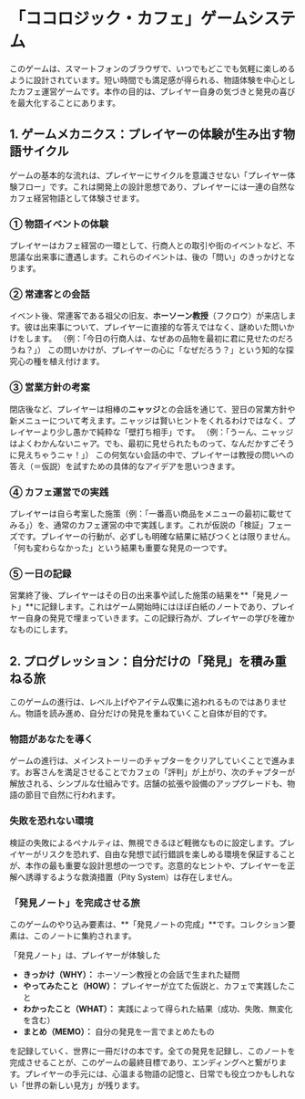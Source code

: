# 「ココロジック・カフェ」ゲームシステム

このゲームは、スマートフォンのブラウザで、いつでもどこでも気軽に楽しめるように設計されています。短い時間でも満足感が得られる、物語体験を中心としたカフェ運営ゲームです。本作の目的は、プレイヤー自身の気づきと発見の喜びを最大化することにあります。

## 1. ゲームメカニクス：プレイヤーの体験が生み出す物語サイクル

ゲームの基本的な流れは、プレイヤーにサイクルを意識させない「プレイヤー体験フロー」です。これは開発上の設計思想であり、プレイヤーには一連の自然なカフェ経営物語として体験させます。

### ① 物語イベントの体験

プレイヤーはカフェ経営の一環として、行商人との取引や街のイベントなど、不思議な出来事に遭遇します。これらのイベントは、後の「問い」のきっかけとなります。

### ② 常連客との会話

イベント後、常連客である祖父の旧友、**ホーソーン教授**（フクロウ）が来店します。彼は出来事について、プレイヤーに直接的な答えではなく、謎めいた問いかけをします。
（例：「今日の行商人は、なぜあの品物を最初に君に見せたのだろうね？」）
この問いかけが、プレイヤーの心に「なぜだろう？」という知的な探究心の種を植え付けます。

### ③ 営業方針の考案

閉店後など、プレイヤーは相棒の**ニャッジ**との会話を通じて、翌日の営業方針や新メニューについて考えます。ニャッジは賢いヒントをくれるわけではなく、プレイヤーより少し愚かで純粋な「壁打ち相手」です。
（例：「うーん、ニャッジはよくわかんないニャア。でも、最初に見せられたものって、なんだかすごそうに見えちゃうニャ！」）
この何気ない会話の中で、プレイヤーは教授の問いへの答え（＝仮説）を試すための具体的なアイデアを思いつきます。

### ④ カフェ運営での実践

プレイヤーは自ら考案した施策（例：「一番高い商品をメニューの最初に載せてみる」）を、通常のカフェ運営の中で実践します。これが仮説の「検証」フェーズです。プレイヤーの行動が、必ずしも明確な結果に結びつくとは限りません。「何も変わらなかった」という結果も重要な発見の一つです。

### ⑤ 一日の記録

営業終了後、プレイヤーはその日の出来事や試した施策の結果を**「発見ノート」**に記録します。これはゲーム開始時にはほぼ白紙のノートであり、プレイヤー自身の発見で埋まっていきます。この記録行為が、プレイヤーの学びを確かなものにします。

## 2. プログレッション：自分だけの「発見」を積み重ねる旅

このゲームの進行は、レベル上げやアイテム収集に追われるものではありません。物語を読み進め、自分だけの発見を重ねていくこと自体が目的です。

### 物語があなたを導く

ゲームの進行は、メインストーリーのチャプターをクリアしていくことで進みます。お客さんを満足させることでカフェの「評判」が上がり、次のチャプターが解放される、シンプルな仕組みです。店舗の拡張や設備のアップグレードも、物語の節目で自然に行われます。

### 失敗を恐れない環境

検証の失敗によるペナルティは、無視できるほど軽微なものに設定します。プレイヤーがリスクを恐れず、自由な発想で試行錯誤を楽しめる環境を保証することが、本作の最も重要な設計思想の一つです。恣意的なヒントや、プレイヤーを正解へ誘導するような救済措置（Pity System）は存在しません。

### 「発見ノート」を完成させる旅

このゲームのやり込み要素は、**「発見ノートの完成」**です。コレクション要素は、このノートに集約されます。

「発見ノート」は、プレイヤーが体験した

- **きっかけ（WHY）：** ホーソーン教授との会話で生まれた疑問
- **やってみたこと（HOW）：** プレイヤーが立てた仮説と、カフェで実践したこと
- **わかったこと（WHAT）：** 実践によって得られた結果（成功、失敗、無変化を含む）
- **まとめ（MEMO）：** 自分の発見を一言でまとめたもの

を記録していく、世界に一冊だけの本です。全ての発見を記録し、このノートを完成させることが、このゲームの最終目標であり、エンディングへと繋がります。プレイヤーの手元には、心温まる物語の記憶と、日常でも役立つかもしれない「世界の新しい見方」が残ります。
